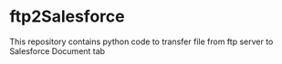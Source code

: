 ftp2Salesforce
==============

This repository contains python code to transfer file from ftp server to Salesforce Document tab

